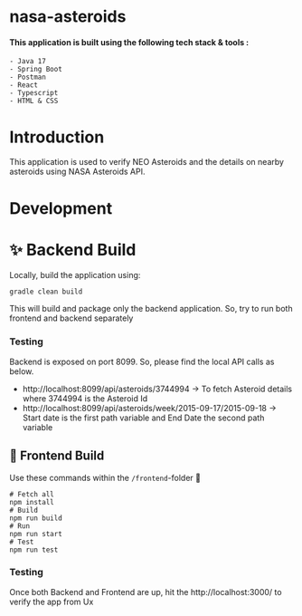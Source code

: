 # nasa-asteroids

#### This application is built using the following tech stack & tools :

    - Java 17
    - Spring Boot
    - Postman
    - React
    - Typescript
    - HTML & CSS

# Introduction

This application is used to verify NEO Asteroids and the details on nearby asteroids using NASA Asteroids API.

# Development

# ✨ Backend Build

Locally, build the application using:

`gradle clean build`

This will build and package only the backend application. So, try to run both frontend and backend separately

### Testing
Backend is exposed on port 8099. So, please find the local API calls as below.
- http://localhost:8099/api/asteroids/3744994 -> To fetch Asteroid details where 3744994 is the Asteroid Id
- http://localhost:8099/api/asteroids/week/2015-09-17/2015-09-18 -> Start date is the first path variable and End Date the second path variable

## 💅 Frontend Build

Use these commands within the `/frontend`-folder 🎉

```shell
# Fetch all
npm install
# Build
npm run build
# Run
npm run start
# Test
npm run test
```
### Testing
Once both Backend and Frontend are up, hit the http://localhost:3000/ to verify the app from Ux